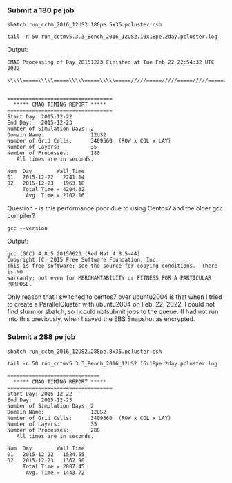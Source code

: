 ### Submit a 180 pe job

`sbatch run_cctm_2016_12US2.180pe.5x36.pcluster.csh`

`tail -n 50 run_cctmv5.3.3_Bench_2016_12US2.10x18pe.2day.pcluster.log`

Output:

```
CMAQ Processing of Day 20151223 Finished at Tue Feb 22 22:54:32 UTC 2022

\\\\\=====\\\\\=====\\\\\=====\\\\\=====/////=====/////=====/////=====/////


==================================
  ***** CMAQ TIMING REPORT *****
==================================
Start Day: 2015-12-22
End Day:   2015-12-23
Number of Simulation Days: 2
Domain Name:               12US2
Number of Grid Cells:      3409560  (ROW x COL x LAY)
Number of Layers:          35
Number of Processes:       180
   All times are in seconds.

Num  Day        Wall Time
01   2015-12-22   2241.14
02   2015-12-23   1963.18
     Total Time = 4204.32
      Avg. Time = 2102.16

```
Question - is this performance poor due to using Centos7 and the older gcc compiler?

`gcc --version`

Output:

```
gcc (GCC) 4.8.5 20150623 (Red Hat 4.8.5-44)
Copyright (C) 2015 Free Software Foundation, Inc.
This is free software; see the source for copying conditions.  There is NO
warranty; not even for MERCHANTABILITY or FITNESS FOR A PARTICULAR PURPOSE.
```
Only reason that I switched to centos7 over ubuntu2004 is that when I tried to create a ParallelCluster with ubuntu2004 on Feb. 22, 2022, I could not find slurm or sbatch, so I could notsubmit jobs to the queue. (I had not run into this previously, when I saved the EBS Snapshot as encrypted.


### Submit a 288 pe job

`sbatch run_cctm_2016_12US2.288pe.8x36.pcluster.csh`


`tail -n 50 run_cctmv5.3.3_Bench_2016_12US2.16x18pe.2day.pcluster.log`

```
==============================
  ***** CMAQ TIMING REPORT *****
==================================
Start Day: 2015-12-22
End Day:   2015-12-23
Number of Simulation Days: 2
Domain Name:               12US2
Number of Grid Cells:      3409560  (ROW x COL x LAY)
Number of Layers:          35
Number of Processes:       288
   All times are in seconds.

Num  Day        Wall Time
01   2015-12-22   1524.55
02   2015-12-23   1362.90
     Total Time = 2887.45
      Avg. Time = 1443.72

```

